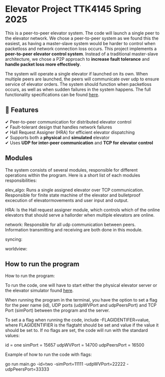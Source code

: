
Elevator Project TTK4145 Spring 2025
==========================================


This is a peer-to-peer elevator system. The code will launch a single peer to the elevator network. We chose a peer-to-peer system as we found this the easiest, as having a master-slave system would be harder to control when packetloss and network connection loss occurs.
This project implements a **peer-to-peer elevator control system**. Instead of a traditional master-slave architecture, we chose a P2P approach to **increase fault tolerance** and **handle packet loss more effectively**.

The system will operate a single elevator if launched on its own. When multiple peers are launched, the peers will communicate over udp to ensure service of elevator orders. The system should function when packetloss occurs, as well as when sudden failures in the system happens. The full functionality specifications can be found [here](https://github.com/TTK4145/Project.git).


## 🚀 **Features**  
✔ Peer-to-peer communication for distributed elevator control  
✔ Fault-tolerant design that handles network failures  
✔ Hall Request Assigner (HRA) for efficient elevator dispatching  
✔ Supports both a **physical** and **simulated** elevator  
✔ Uses **UDP for inter-peer communication** and **TCP for elevator control** 


Modules
--------

The system consists of several modules, responsible for different operations within the program. Here is a short list of each modules responsibilities:

elev_algo: Runs a single assigned elevator over TCP communication. Responsible for finite state machine of the elevator and bulletproof excecution of elevatormovements and user input and output.

HRA: Is the Hall request assigner module, which controls which of the online elevators that should serve a hallorder when multiple elevators are online.

network: Responsible for all udp communication between peers. Information transmitting and receiving are both done in this module.

syncing: 

worldview:

How to run the program
-----------------------

How to run the program:

To run the code, one will have to start either the physical elevator server or the elevator simulator found [here](https://github.com/TTK4145/Simulator-v2.git).

When running the program in the terminal, you have the option to set a flag for the peer name (id), UDP ports (udpWVPort and udpPeersPort) and TCP Port (simPort) between the program and the server.

To set a a flag when running the code, include -FLAGIDENTIFER=value, where FLAGIDENTIFIER is the flagtaht should be set and value if the value it should be set to. If no flags are set, the code will run with the standard values:

id = one
simPort = 15657
udpWVPort = 14700
udpPeersPort = 16500

Example of how to run the code with flags:

go run main.go -id=two -simPort=11111 -udpWVPort=22222 -udpPeersPort=33333


